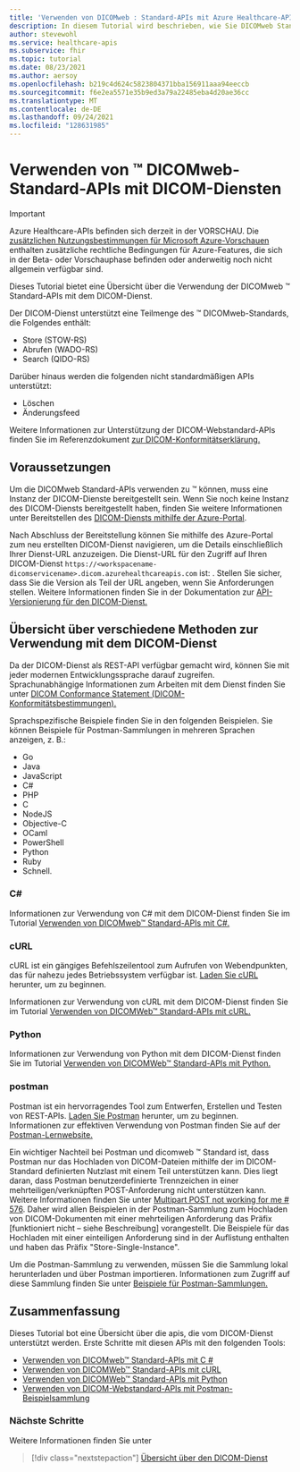```yaml
---
title: 'Verwenden von DICOMweb : Standard-APIs mit Azure Healthcare-APIs DICOM-Dienst'
description: In diesem Tutorial wird beschrieben, wie Sie DICOMweb Standard-APIs mit dem DICOM-Dienst verwenden.
author: stevewohl
ms.service: healthcare-apis
ms.subservice: fhir
ms.topic: tutorial
ms.date: 08/23/2021
ms.author: aersoy
ms.openlocfilehash: b219c4d624c5823804371bba156911aaa94eeccb
ms.sourcegitcommit: f6e2ea5571e35b9ed3a79a22485eba4d20ae36cc
ms.translationtype: MT
ms.contentlocale: de-DE
ms.lasthandoff: 09/24/2021
ms.locfileid: "128631985"
---
```

# <a name="using-dicomwebtradestandard-apis-with-dicom-services"></a>Verwenden von &trade; DICOMweb-Standard-APIs mit DICOM-Diensten

> [!IMPORTANT]
> Azure Healthcare-APIs befinden sich derzeit in der VORSCHAU. Die [zusätzlichen Nutzungsbestimmungen für Microsoft Azure-Vorschauen](https://azure.microsoft.com/support/legal/preview-supplemental-terms/) enthalten zusätzliche rechtliche Bedingungen für Azure-Features, die sich in der Beta- oder Vorschauphase befinden oder anderweitig noch nicht allgemein verfügbar sind.

Dieses Tutorial bietet eine Übersicht über die Verwendung der DICOMweb &trade; Standard-APIs mit dem DICOM-Dienst.

Der DICOM-Dienst unterstützt eine Teilmenge des &trade; DICOMweb-Standards, die Folgendes enthält:

* Store (STOW-RS)
* Abrufen (WADO-RS)
* Search (QIDO-RS)

Darüber hinaus werden die folgenden nicht standardmäßigen APIs unterstützt:

* Löschen
* Änderungsfeed

Weitere Informationen zur Unterstützung der DICOM-Webstandard-APIs finden Sie im Referenzdokument [zur DICOM-Konformitätserklärung.](dicom-services-conformance-statement.md)

## <a name="prerequisites"></a>Voraussetzungen

Um die DICOMweb Standard-APIs verwenden zu &trade; können, muss eine Instanz der DICOM-Dienste bereitgestellt sein. Wenn Sie noch keine Instanz des DICOM-Diensts bereitgestellt haben, finden Sie weitere Informationen unter Bereitstellen des [DICOM-Diensts mithilfe der Azure-Portal](deploy-dicom-services-in-azure.md).

Nach Abschluss der Bereitstellung können Sie mithilfe des Azure-Portal zum neu erstellten DICOM-Dienst navigieren, um die Details einschließlich Ihrer Dienst-URL anzuzeigen. Die Dienst-URL für den Zugriff auf Ihren DICOM-Dienst ```https://<workspacename-dicomservicename>.dicom.azurehealthcareapis.com``` ist: . Stellen Sie sicher, dass Sie die Version als Teil der URL angeben, wenn Sie Anforderungen stellen. Weitere Informationen finden Sie in der Dokumentation zur [API-Versionierung für den DICOM-Dienst.](api-versioning-dicom-service.md)

## <a name="overview-of-various-methods-to-use-with-dicom-service"></a>Übersicht über verschiedene Methoden zur Verwendung mit dem DICOM-Dienst

Da der DICOM-Dienst als REST-API verfügbar gemacht wird, können Sie mit jeder modernen Entwicklungssprache darauf zugreifen. Sprachunabhängige Informationen zum Arbeiten mit dem Dienst finden Sie unter [DICOM Conformance Statement (DICOM-Konformitätsbestimmungen).](dicom-services-conformance-statement.md)

Sprachspezifische Beispiele finden Sie in den folgenden Beispielen. Sie können Beispiele für Postman-Sammlungen in mehreren Sprachen anzeigen, z. B.:

* Go 
* Java 
* JavaScript 
* C# 
* PHP 
* C 
* NodeJS
* Objective-C
* OCaml
* PowerShell
* Python
* Ruby 
* Schnell.

### <a name="c"></a>C#

Informationen zur Verwendung von C# mit dem DICOM-Dienst finden Sie im Tutorial [Verwenden von DICOMweb™ Standard-APIs mit C#.](dicomweb-standard-apis-c-sharp.md)

### <a name="curl"></a>cURL

cURL ist ein gängiges Befehlszeilentool zum Aufrufen von Webendpunkten, das für nahezu jedes Betriebssystem verfügbar ist. [Laden Sie cURL](https://curl.haxx.se/download.html) herunter, um zu beginnen.

Informationen zur Verwendung von cURL mit dem DICOM-Dienst finden Sie im Tutorial [Verwenden von DICOMWeb™ Standard-APIs mit cURL.](dicomweb-standard-apis-curl.md)

### <a name="python"></a>Python

Informationen zur Verwendung von Python mit dem DICOM-Dienst finden Sie im Tutorial [Verwenden von DICOMWeb™ Standard-APIs mit Python.](dicomweb-standard-apis-python.md)

### <a name="postman"></a>postman

Postman ist ein hervorragendes Tool zum Entwerfen, Erstellen und Testen von REST-APIs. [Laden Sie Postman](https://www.postman.com/downloads/) herunter, um zu beginnen. Informationen zur effektiven Verwendung von Postman finden Sie auf der [Postman-Lernwebsite.](https://learning.postman.com/)

Ein wichtiger Nachteil bei Postman und dicomweb &trade; Standard ist, dass Postman nur das Hochladen von DICOM-Dateien mithilfe der im DICOM-Standard definierten Nutzlast mit einem Teil unterstützen kann. Dies liegt daran, dass Postman benutzerdefinierte Trennzeichen in einer mehrteiligen/verknüpften POST-Anforderung nicht unterstützen kann. Weitere Informationen finden Sie unter [Multipart POST not working for me # 576](https://github.com/postmanlabs/postman-app-support/issues/576). Daher wird allen Beispielen in der Postman-Sammlung zum Hochladen von DICOM-Dokumenten mit einer mehrteiligen Anforderung das Präfix [funktioniert nicht – siehe Beschreibung] vorangestellt. Die Beispiele für das Hochladen mit einer einteiligen Anforderung sind in der Auflistung enthalten und haben das Präfix "Store-Single-Instance".

Um die Postman-Sammlung zu verwenden, müssen Sie die Sammlung lokal herunterladen und über Postman importieren. Informationen zum Zugriff auf diese Sammlung finden Sie unter [Beispiele für Postman-Sammlungen.](https://github.com/microsoft/dicom-server/blob/main/docs/resources/Conformance-as-Postman.postman_collection.json)

## <a name="summary"></a>Zusammenfassung

Dieses Tutorial bot eine Übersicht über die apis, die vom DICOM-Dienst unterstützt werden. Erste Schritte mit diesen APIs mit den folgenden Tools:

- [Verwenden von DICOMweb™ Standard-APIs mit C #](dicomweb-standard-apis-c-sharp.md)
- [Verwenden von DICOMWeb™ Standard-APIs mit cURL](dicomweb-standard-apis-curl.md)
- [Verwenden von DICOMWeb™ Standard-APIs mit Python](dicomweb-standard-apis-python.md)
- [Verwenden von DICOM-Webstandard-APIs mit Postman-Beispielsammlung](https://github.com/microsoft/dicom-server/blob/main/docs/resources/Conformance-as-Postman.postman_collection.json)

### <a name="next-steps"></a>Nächste Schritte

Weitere Informationen finden Sie unter

>[!div class="nextstepaction"]
>[Übersicht über den DICOM-Dienst](dicom-services-overview.md)
